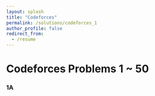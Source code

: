 ```yaml
---
layout: splash
title: "Codeforces"
permalink: /solutions/codeforces_1
author_profile: false
redirect_from:
  - /resume
---
```


# Codeforces Problems 1 ~ 50

### 1A
